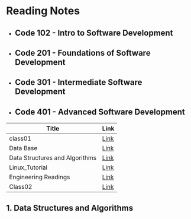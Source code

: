 # Reading Notes

+ ##  Code 102 - Intro to Software Development

+ ## Code 201 - Foundations of Software Development

+ ## Code 301 - Intermediate Software Development

+ ## Code 401 - Advanced Software Development
| Title      | Link |
| -----------| ----------- |
| class01      | [Link](#Class01.md)       |
| Data Base   | [Link](#databases.md)      |
| Data Structures and Algorithms | [Link](#DataStructuresandAlgorithms.md)      |
| Linux_Tutorial   | [Link](#LinuxTutorial.md)      |
|Engineering Readings   | [Link](#EngineeringReadings.md)      |
|Class02   | [Link](#Reading:Class02.md)      |

## 1. Data Structures and Algorithms
